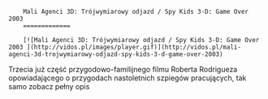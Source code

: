 
        Mali Agenci 3D: Trójwymiarowy odjazd / Spy Kids 3-D: Game Over 2003 
        =============
        
        [![Mali Agenci 3D: Trójwymiarowy odjazd / Spy Kids 3-D: Game Over 2003 ](http://vidos.pl/images/player.gif)](http://vidos.pl/mali-agenci-3d-trojwymiarowy-odjazd-spy-kids-3-d-game-over-2003)
        
        
 Trzecia już część przygodowo-familijnego filmu Roberta Rodrigueza opowiadającego o przygodach nastoletnich szpiegów pracujących, tak samo zobacz pełny opis
    